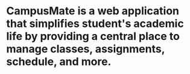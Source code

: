 # CampusMate is a web application that simplifies student's academic life by providing a central place to manage classes, assignments, schedule, and more.